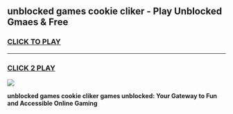 
## unblocked games cookie cliker - Play Unblocked Gmaes & Free
<h3>
<a href="https://news.freeplayer.one?title=unblocked_games_cookie_cliker&ref=16F">CLICK TO PLAY</a></h3>
<hr>

<h3>
<a href="https://news.freeplayer.one?title=unblocked_games_cookie_cliker&ref=16F">CLICK 2 PLAY</a>
  
</h3>

<a href="https://news.freeplayer.one?title=unblocked_games_cookie_cliker&ref=16F/"><img src="https://clearcache.store/games.png"></a>


**unblocked games cookie cliker games unblocked: Your Gateway to Fun and Accessible Online Gaming**
